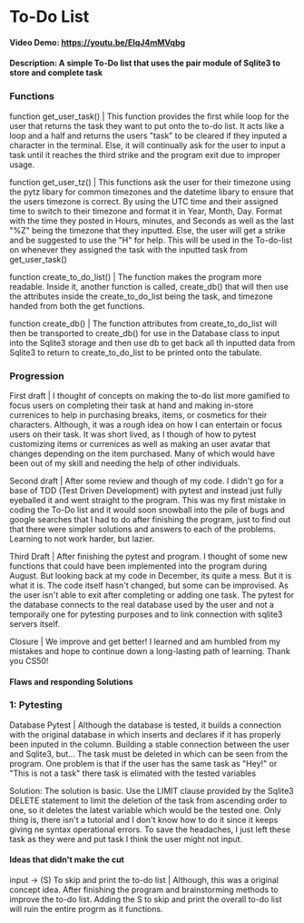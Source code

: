 # To-Do List
#### Video Demo:  <https://youtu.be/EIqJ4mMVqbg>
#### Description: A simple To-Do list that uses the pair module of Sqlite3 to store and complete task


### Functions

function get_user_task() | This function provides the first while loop for the user that returns the task they want to put onto the to-do list. It acts like a loop and a half and returns the users "task" to be cleared if they inputed a character in the terminal. Else, it will continually ask for the user to input a task until it reaches the third strike and the program exit due to improper usage.

function get_user_tz() | This functions ask the user for their timezone using the pytz libary for common timezones and the datetime libary to ensure that the users timezone is correct. By using the UTC time and their assigned time to switch to their timezone and format it in Year, Month, Day. Format with the time they posted in Hours, minutes, and Seconds as well as the last "%Z" being the timezone that they inputted. Else, the user will get a strike and be suggested to use the "H" for help. This will be used in the To-do-list on whenever they assigned the task with the inputted task from get_user_task()

function create_to_do_list() | The function makes the program more readable. Inside it, another function is called, create_db() that will then use the attributes inside the create_to_do_list being the task, and timezone handed from both the get functions.

function create_db() | The function attributes from create_to_do_list will then be transported to create_db() for use in the Database class to input into the Sqlite3 storage and then use db to get back all th inputted data from Sqlite3 to return to create_to_do_list to be printed onto the tabulate.

### Progression

First draft | I thought of concepts on making the to-do list more gamified to focus users on completing their task at hand and making in-store currenices to help in purchasing breaks, items, or cosmetics for their characters. Although, it was a rough idea on how I can entertain or focus users on their task. It was short lived, as I though of how to pytest customizing items or currenices as well as making an user avatar that changes depending on the item purchased. Many of which would have been out of my skill and needing the help of other individuals.

Second draft | After some review and though of my code. I didn't go for a base of TDD (Test Driven Development) with pytest and instead just fully eyeballed it and went straight to the program. This was my first mistake in coding the To-Do list and it would soon snowball into the pile of bugs and google searches that I had to do after finishing the program, just to find out that there were simpler solutions and answers to each of the problems. Learning to not work harder, but lazier.

Third Draft | After finishing the pytest and program. I thought of some new functions that could have been implemented into the program during August. But looking back at my code in December, its quite a mess. But it is what it is. The code itself hasn't changed, but some can be improvised. As the user isn't able to exit after completing or adding one task. The pytest for the database connects to the real database used by the user and not a temporaily one for pytesting purposes and to link connection with sqlite3 servers itself.

Closure | We improve and get better! I learned and am humbled from my mistakes and hope to continue down a long-lasting path of learning. Thank you CS50!

#### Flaws and responding Solutions
### 1: Pytesting
Database Pytest | Although the database is tested, it builds a connection with the original database in which inserts and declares if it has properly been inputed in the column. Building a stable connection between the user and Sqlite3, but... The task must be deleted in which can be seen from the program. One problem is that if the user has the same task as "Hey!" or "This is not a task" there task is elimated with the tested variables

Solution: The solution is basic. Use the LIMIT clause provided by the Sqlite3 DELETE statement to limit the deletion of the task from ascending order to one, so it deletes the latest variable which would be the tested one. Only thing is, there isn't a tutorial and I don't know how to do it since it keeps giving ne syntax operational errors. To save the headaches, I just left these task as they were and put task I think the user might not input.

#### Ideas that didn't make the cut

input -> (S) To skip and print the to-do list | Although, this was a original concept idea. After finishing the program and brainstorming methods to improve the to-do list. Adding the S to skip and print the overall to-do list will ruin the entire progrm as it functions.





